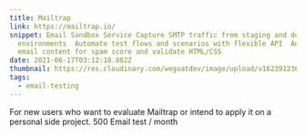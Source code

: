 ```yaml
---
title: Mailtrap
link: https://mailtrap.io/
snippet: Email Sandbox Service Capture SMTP traffic from staging and dev
  environments  Automate test flows and scenarios with flexible API  Analyze
  email content for spam score and validate HTML/CSS
date: 2021-06-17T03:12:18.882Z
thumbnail: https://res.cloudinary.com/wegoatdev/image/upload/v1623912368/freestuffdev/stuff/Screen_Shot_2021-06-17_at_11.12.08_AM-removebg-preview.png
tags:
  - email-testing
---
```

For new users who want to evaluate Mailtrap or intend to apply it on a personal side project.
500 Email test / month